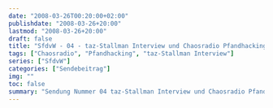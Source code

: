 ```yaml
---
date: "2008-03-26T00:20:00+02:00"
publishdate: "2008-03-26+20:00"
lastmod: "2008-03-26+20:00"
draft: false
title: "SfdvW - 04 - taz-Stallman Interview und Chaosradio Pfandhacking"
tags: ["Chaosradio", "Pfandhacking", "taz-Stallman Interview"]
series: ["SfdvW"]
categories: ["Sendebeitrag"]
img: ""
toc: false
summary: "Sendung Nummer 04 taz-Stallman Interview und Chaosradio Pfandhacking"
---
```


<div id="example"></div>
<script src="https://cdn.podlove.org/web-player/embed.js"></script>

<script>
  podlovePlayer('#example', '/blog/sfdvw04.json');
</script>
